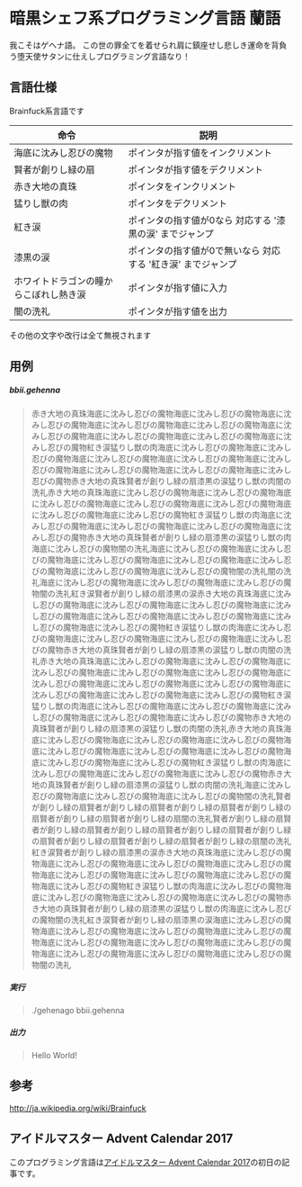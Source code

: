 暗黒シェフ系プログラミング言語 蘭語
====

我こそはゲヘナ語。
この世の罪全てを着せられ肩に鎮座せし悲しき運命を背負う堕天使サタンに仕えしプログラミング言語なり！

言語仕様
----

Brainfuck系言語です

|命令|説明|
|-|-|
|海底に沈みし忍びの魔物|ポインタが指す値をインクリメント|
|賢者が創りし緑の扇|ポインタが指す値をデクリメント|
|赤き大地の真珠|ポインタをインクリメント|
|猛りし獣の肉|ポインタをデクリメント|
|紅き涙|ポインタの指す値が0なら 対応する '漆黒の涙' までジャンプ|
|漆黒の涙|ポインタの指す値が0で無いなら 対応する '紅き涙' までジャンプ|
|ホワイトドラゴンの瞳からこぼれし熱き涙|ポインタが指す値に入力|
|闇の洗礼|ポインタが指す値を出力|

その他の文字や改行は全て無視されます

用例
----

##### bbii.gehenna

> 赤き大地の真珠海底に沈みし忍びの魔物海底に沈みし忍びの魔物海底に沈みし忍びの魔物海底に沈みし忍びの魔物海底に沈みし忍びの魔物海底に沈みし忍びの魔物海底に沈みし忍びの魔物海底に沈みし忍びの魔物海底に沈みし忍びの魔物紅き涙猛りし獣の肉海底に沈みし忍びの魔物海底に沈みし忍びの魔物海底に沈みし忍びの魔物海底に沈みし忍びの魔物海底に沈みし忍びの魔物海底に沈みし忍びの魔物海底に沈みし忍びの魔物海底に沈みし忍びの魔物赤き大地の真珠賢者が創りし緑の扇漆黒の涙猛りし獣の肉闇の洗礼赤き大地の真珠海底に沈みし忍びの魔物海底に沈みし忍びの魔物海底に沈みし忍びの魔物海底に沈みし忍びの魔物海底に沈みし忍びの魔物海底に沈みし忍びの魔物海底に沈みし忍びの魔物紅き涙猛りし獣の肉海底に沈みし忍びの魔物海底に沈みし忍びの魔物海底に沈みし忍びの魔物海底に沈みし忍びの魔物赤き大地の真珠賢者が創りし緑の扇漆黒の涙猛りし獣の肉海底に沈みし忍びの魔物闇の洗礼海底に沈みし忍びの魔物海底に沈みし忍びの魔物海底に沈みし忍びの魔物海底に沈みし忍びの魔物海底に沈みし忍びの魔物海底に沈みし忍びの魔物海底に沈みし忍びの魔物闇の洗礼闇の洗礼海底に沈みし忍びの魔物海底に沈みし忍びの魔物海底に沈みし忍びの魔物闇の洗礼紅き涙賢者が創りし緑の扇漆黒の涙赤き大地の真珠海底に沈みし忍びの魔物海底に沈みし忍びの魔物海底に沈みし忍びの魔物海底に沈みし忍びの魔物海底に沈みし忍びの魔物海底に沈みし忍びの魔物海底に沈みし忍びの魔物海底に沈みし忍びの魔物紅き涙猛りし獣の肉海底に沈みし忍びの魔物海底に沈みし忍びの魔物海底に沈みし忍びの魔物海底に沈みし忍びの魔物赤き大地の真珠賢者が創りし緑の扇漆黒の涙猛りし獣の肉闇の洗礼赤き大地の真珠海底に沈みし忍びの魔物海底に沈みし忍びの魔物海底に沈みし忍びの魔物海底に沈みし忍びの魔物海底に沈みし忍びの魔物海底に沈みし忍びの魔物海底に沈みし忍びの魔物海底に沈みし忍びの魔物海底に沈みし忍びの魔物海底に沈みし忍びの魔物海底に沈みし忍びの魔物紅き涙猛りし獣の肉海底に沈みし忍びの魔物海底に沈みし忍びの魔物海底に沈みし忍びの魔物海底に沈みし忍びの魔物海底に沈みし忍びの魔物赤き大地の真珠賢者が創りし緑の扇漆黒の涙猛りし獣の肉闇の洗礼赤き大地の真珠海底に沈みし忍びの魔物海底に沈みし忍びの魔物海底に沈みし忍びの魔物海底に沈みし忍びの魔物海底に沈みし忍びの魔物海底に沈みし忍びの魔物海底に沈みし忍びの魔物海底に沈みし忍びの魔物紅き涙猛りし獣の肉海底に沈みし忍びの魔物海底に沈みし忍びの魔物海底に沈みし忍びの魔物赤き大地の真珠賢者が創りし緑の扇漆黒の涙猛りし獣の肉闇の洗礼海底に沈みし忍びの魔物海底に沈みし忍びの魔物海底に沈みし忍びの魔物闇の洗礼賢者が創りし緑の扇賢者が創りし緑の扇賢者が創りし緑の扇賢者が創りし緑の扇賢者が創りし緑の扇賢者が創りし緑の扇闇の洗礼賢者が創りし緑の扇賢者が創りし緑の扇賢者が創りし緑の扇賢者が創りし緑の扇賢者が創りし緑の扇賢者が創りし緑の扇賢者が創りし緑の扇賢者が創りし緑の扇闇の洗礼紅き涙賢者が創りし緑の扇漆黒の涙赤き大地の真珠海底に沈みし忍びの魔物海底に沈みし忍びの魔物海底に沈みし忍びの魔物海底に沈みし忍びの魔物海底に沈みし忍びの魔物海底に沈みし忍びの魔物海底に沈みし忍びの魔物海底に沈みし忍びの魔物紅き涙猛りし獣の肉海底に沈みし忍びの魔物海底に沈みし忍びの魔物海底に沈みし忍びの魔物海底に沈みし忍びの魔物赤き大地の真珠賢者が創りし緑の扇漆黒の涙猛りし獣の肉海底に沈みし忍びの魔物闇の洗礼紅き涙賢者が創りし緑の扇漆黒の涙海底に沈みし忍びの魔物海底に沈みし忍びの魔物海底に沈みし忍びの魔物海底に沈みし忍びの魔物海底に沈みし忍びの魔物海底に沈みし忍びの魔物海底に沈みし忍びの魔物海底に沈みし忍びの魔物海底に沈みし忍びの魔物海底に沈みし忍びの魔物闇の洗礼

##### 実行
> ./gehenago bbii.gehenna

##### 出力

> Hello World!



参考
----

http://ja.wikipedia.org/wiki/Brainfuck

アイドルマスター Advent Calendar 2017
----

このプログラミング言語は[アイドルマスター Advent Calendar 2017](https://adventar.org/calendars/2130)の初日の記事です。

